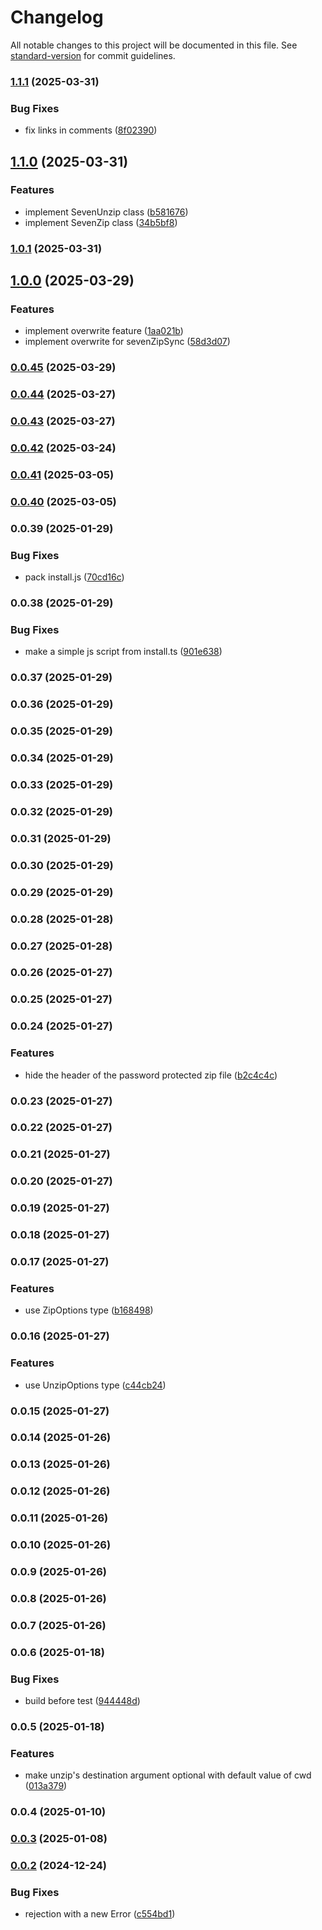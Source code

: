 # Changelog

All notable changes to this project will be documented in this file. See [standard-version](https://github.com/conventional-changelog/standard-version) for commit guidelines.

### [1.1.1](https://github.com/rdarida/cross-7zip/compare/v1.1.0...v1.1.1) (2025-03-31)


### Bug Fixes

* fix links in comments ([8f02390](https://github.com/rdarida/cross-7zip/commit/8f02390fdfb33f00902bc47252c0952600995490))

## [1.1.0](https://github.com/rdarida/cross-7zip/compare/v1.0.1...v1.1.0) (2025-03-31)


### Features

* implement SevenUnzip class ([b581676](https://github.com/rdarida/cross-7zip/commit/b58167651cf72926d7bc3c4dda65254246551dba))
* implement SevenZip class ([34b5bf8](https://github.com/rdarida/cross-7zip/commit/34b5bf885b86c7ada2498ee99d4ec4ad9dbea0f4))

### [1.0.1](https://github.com/rdarida/cross-7zip/compare/v1.0.0...v1.0.1) (2025-03-31)

## [1.0.0](https://github.com/rdarida/cross-7zip/compare/v0.0.45...v1.0.0) (2025-03-29)


### Features

* implement overwrite feature ([1aa021b](https://github.com/rdarida/cross-7zip/commit/1aa021bb347de4f4f905f0139a4d9df5e025e33f))
* implement overwrite for sevenZipSync ([58d3d07](https://github.com/rdarida/cross-7zip/commit/58d3d077a84cb788a68eb948665bd26dc9b2ab4a))

### [0.0.45](https://github.com/rdarida/cross-7zip/compare/v0.0.44...v0.0.45) (2025-03-29)

### [0.0.44](https://github.com/rdarida/cross-7zip/compare/v0.0.43...v0.0.44) (2025-03-27)

### [0.0.43](https://github.com/rdarida/cross-7zip/compare/v0.0.42...v0.0.43) (2025-03-27)

### [0.0.42](https://github.com/rdarida/cross-7zip/compare/v0.0.41...v0.0.42) (2025-03-24)

### [0.0.41](https://github.com/rdarida/cross-7zip/compare/v0.0.39...v0.0.41) (2025-03-05)

### [0.0.40](https://github.com/rdarida/cross-7zip/compare/v0.0.39...v0.0.40) (2025-03-05)

### 0.0.39 (2025-01-29)


### Bug Fixes

* pack install.js ([70cd16c](https://github.com/rdarida/cross-7zip/commit/70cd16c2eba2f211c1ea64884991650319735989))

### 0.0.38 (2025-01-29)


### Bug Fixes

* make a simple js script from install.ts ([901e638](https://github.com/rdarida/cross-7zip/commit/901e6385c1133f6aeda7ca31ffdb923907428576))

### 0.0.37 (2025-01-29)

### 0.0.36 (2025-01-29)

### 0.0.35 (2025-01-29)

### 0.0.34 (2025-01-29)

### 0.0.33 (2025-01-29)

### 0.0.32 (2025-01-29)

### 0.0.31 (2025-01-29)

### 0.0.30 (2025-01-29)

### 0.0.29 (2025-01-29)

### 0.0.28 (2025-01-28)

### 0.0.27 (2025-01-28)

### 0.0.26 (2025-01-27)

### 0.0.25 (2025-01-27)

### 0.0.24 (2025-01-27)


### Features

* hide the header of the password protected zip file ([b2c4c4c](https://github.com/rdarida/cross-7zip/commit/b2c4c4ccbed47353f91a4c454705d3f82a1aa299))

### 0.0.23 (2025-01-27)

### 0.0.22 (2025-01-27)

### 0.0.21 (2025-01-27)

### 0.0.20 (2025-01-27)

### 0.0.19 (2025-01-27)

### 0.0.18 (2025-01-27)

### 0.0.17 (2025-01-27)


### Features

* use ZipOptions type ([b168498](https://github.com/rdarida/cross-7zip/commit/b168498c8c2ac2e3a93cfde8f0a03f3afaeff90b))

### 0.0.16 (2025-01-27)


### Features

* use UnzipOptions type ([c44cb24](https://github.com/rdarida/cross-7zip/commit/c44cb24d9a9d48c953529888fa8ea9f8d00f5446))

### 0.0.15 (2025-01-27)

### 0.0.14 (2025-01-26)

### 0.0.13 (2025-01-26)

### 0.0.12 (2025-01-26)

### 0.0.11 (2025-01-26)

### 0.0.10 (2025-01-26)

### 0.0.9 (2025-01-26)

### 0.0.8 (2025-01-26)

### 0.0.7 (2025-01-26)

### 0.0.6 (2025-01-18)


### Bug Fixes

* build before test ([944448d](https://github.com/rdarida/cross-7zip/commit/944448d35d67f7bd152c10d0cc5095ecbca92215))

### 0.0.5 (2025-01-18)


### Features

* make unzip's destination argument optional with default value of cwd ([013a379](https://github.com/rdarida/cross-7zip/commit/013a379651fc4764f8dc92872b647259d2c94c54))

### 0.0.4 (2025-01-10)

### [0.0.3](https://github.com/rdarida/cross-7zip/compare/v0.0.2...v0.0.3) (2025-01-08)

### [0.0.2](https://github.com/rdarida/cross-7zip/compare/v0.0.1...v0.0.2) (2024-12-24)


### Bug Fixes

* rejection with a new Error ([c554bd1](https://github.com/rdarida/cross-7zip/commit/c554bd103617128ffced56a123b92a6f532d5449))
